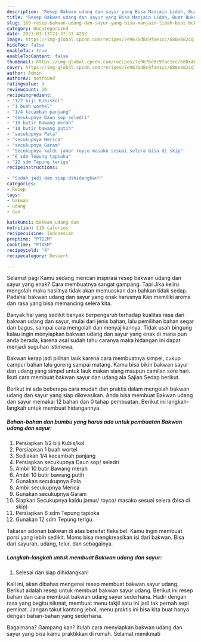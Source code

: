 ```yaml
---
description: "Resep Bakwan udang dan sayur yang Bisa Manjain Lidah, Buat Buka Puasa}"
title: "Resep Bakwan udang dan sayur yang Bisa Manjain Lidah, Buat Buka Puasa}"
slug: 169-resep-bakwan-udang-dan-sayur-yang-bisa-manjain-lidah-buat-buka-puasa
category: Uncategorized
date: 2023-01-13T21:37:33.420Z
image: https://img-global.cpcdn.com/recipes/7e9676d8c9fae1cc/680x482cq70/bakwan-udang-dan-sayur-foto-resep-utama.jpg
hideToc: false
enableToc: true
enableTocContent: false
thumbnail: https://img-global.cpcdn.com/recipes/7e9676d8c9fae1cc/680x482cq70/bakwan-udang-dan-sayur-foto-resep-utama.jpg
cover: https://img-global.cpcdn.com/recipes/7e9676d8c9fae1cc/680x482cq70/bakwan-udang-dan-sayur-foto-resep-utama.jpg
author: Admin
authorAv: notfound
ratingvalue: 3
reviewcount: 20
recipeingredient:
- "1/2 biji Kubiskol"
- "1 buah wortel"
- "1/4 kecambah panjang"
- "secukupnya Daun sop seledri"
- "10 butir Bawang merah"
- "10 butir bawang putih"
- "secukupnya Pala"
- "secukupnya Merica"
- "secukupnya Garam"
- "Secukupnya kaldu jamur royco masako sesuai selera bisa di skip"
- "6 sdm Tepung tapioka"
- "12 sdm Tepung terigu"
recipeinstructions:

- "Sudah jadi dan siap dihidangkan!"
categories:
- Resep
tags:
- bakwan
- udang
- dan

katakunci: bakwan udang dan 
nutrition: 119 calories
recipecuisine: Indonesian
preptime: "PT12M"
cooktime: "PT45M"
recipeyield: "4"
recipecategory: Dessert

---
```



Selamat pagi Kamu sedang mencari inspirasi resep bakwan udang dan sayur yang enak? Cara membuatnya sangat gampang. Tapi Jika keliru mengolah maka hasilnya tidak akan memuaskan dan bahkan tidak sedap. Padahal bakwan udang dan sayur yang enak harusnya Kan memiliki aroma dan rasa yang bisa memancing selera kita.


Banyak hal yang sedikit banyak berpengaruh terhadap kualitas rasa dari bakwan udang dan sayur, mulai dari jenis bahan, lalu pemilihan bahan segar dan bagus, sampai cara mengolah dan menyajikannya. Tidak usah bingung kalau ingin menyiapkan bakwan udang dan sayur yang enak di mana pun anda berada, karena asal sudah tahu caranya maka hidangan ini dapat menjadi suguhan istimewa.

Bakwan kerap jadi pilihan lauk karena cara membuatnya simpel, cukup campur bahan lalu goreng sampai matang. Kamu bisa bikin bakwan sayur dan udang yang simpel untuk lauk makan siang maupun camilan sore hari. Ikuti cara membuat bakwan sayur dan udang ala Sajian Sedap berikut.


Berikut ini ada beberapa cara mudah dan praktis dalam mengolah bakwan udang dan sayur yang siap dikreasikan. Anda bisa membuat Bakwan udang dan sayur memakai 12 bahan dan 0 tahap pembuatan. Berikut ini langkah-langkah untuk membuat hidangannya.

<!--inarticleads1-->

##### Bahan-bahan dan bumbu yang harus ada untuk pembuatan Bakwan udang dan sayur:

1. Persiapkan 1/2 biji Kubis/kol
1. Persiapkan 1 buah wortel
1. Sediakan 1/4 kecambah panjang
1. Persiapkan secukupnya Daun sop/ seledri
1. Ambil 10 butir Bawang merah
1. Ambil 10 butir bawang putih
1. Gunakan secukupnya Pala
1. Ambil secukupnya Merica
1. Gunakan secukupnya Garam
1. Siapkan Secukupnya kaldu jamur/ royco/ masako sesuai selera (bisa di skip)
1. Persiapkan 6 sdm Tepung tapioka
1. Gunakan 12 sdm Tepung terigu


Takaran adonan bakwan di atas bersifat fleksibel. Kamu ingin membuat porsi yang lebih sedikit. Moms bisa mengkreasikan isi dari bakwan. Bisa dari sayuran, udang, telur, dan sebagainya. 

<!--inarticleads2-->

##### Langkah-langkah untuk membuat Bakwan udang dan sayur:


1. Selesai dan siap dihidangkan!

Kali ini, akan dibahas mengenai resep membuat bakwan sayur udang. Berikut adalah resep untuk membuat bakwan sayur udang. Berikut ini resep bahan dan cara membuat bakwan udang sayur sederhana. Hadir dengan rasa yang begitu nikmat, membuat menu takjil satu ini jadi tak pernah sepi peminat. Jangan takut kantong jebol, menu praktis ini bisa kita buat hanya dengan bahan-bahan yang sederhana. 

Bagaimana? Gampang kan? Itulah cara menyiapkan bakwan udang dan sayur yang bisa kamu praktikkan di rumah. Selamat menikmati
